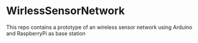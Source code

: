 # WirlessSensorNetwork
This repo contains a prototype of an wireless sensor network using Arduino and RaspberryPi as base station 
